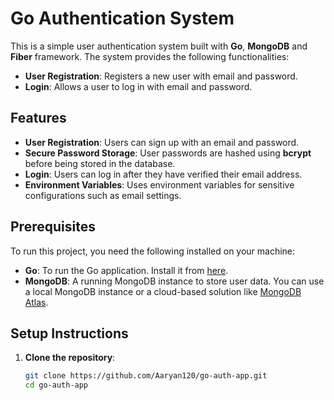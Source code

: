 # Go Authentication System

This is a simple user authentication system built with **Go**, **MongoDB** and **Fiber** framework. The system provides the following functionalities:

- **User Registration**: Registers a new user with email and password.
- **Login**: Allows a user to log in with email and password.

## Features

- **User Registration**: Users can sign up with an email and password.
- **Secure Password Storage**: User passwords are hashed using **bcrypt** before being stored in the database.
- **Login**: Users can log in after they have verified their email address.
- **Environment Variables**: Uses environment variables for sensitive configurations such as email settings.

## Prerequisites

To run this project, you need the following installed on your machine:

- **Go**: To run the Go application. Install it from [here](https://golang.org/dl/).
- **MongoDB**: A running MongoDB instance to store user data. You can use a local MongoDB instance or a cloud-based solution like [MongoDB Atlas](https://www.mongodb.com/cloud/atlas).

## Setup Instructions

1. **Clone the repository**:
   ```bash
   git clone https://github.com/Aaryan120/go-auth-app.git
   cd go-auth-app
